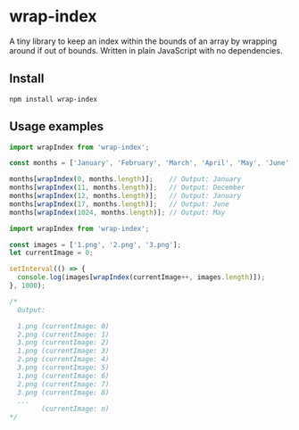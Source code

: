 # wrap-index
A tiny library to keep an index within the bounds of an array by wrapping around if out of bounds. Written in plain JavaScript with no dependencies.

## Install

```
npm install wrap-index
```

## Usage examples

```js
import wrapIndex from 'wrap-index';

const months = ['January', 'February', 'March', 'April', 'May', 'June', 'July', 'August', 'September', 'October', 'November', 'December'];

months[wrapIndex(0, months.length)];    // Output: January
months[wrapIndex(11, months.length)];   // Output: December
months[wrapIndex(12, months.length)];   // Output: January
months[wrapIndex(17, months.length)];   // Output: June
months[wrapIndex(1024, months.length)]; // Output: May
```

```js
import wrapIndex from 'wrap-index';

const images = ['1.png', '2.png', '3.png'];
let currentImage = 0;

setInterval(() => {
  console.log(images[wrapIndex(currentImage++, images.length)]);
}, 1000);

/*
  Output:

  1.png (currentImage: 0)
  2.png (currentImage: 1)
  3.png (currentImage: 2)
  1.png (currentImage: 3)
  2.png (currentImage: 4)
  3.png (currentImage: 5)
  1.png (currentImage: 6)
  2.png (currentImage: 7)
  3.png (currentImage: 8)
  ...
        (currentImage: n)
*/
```
